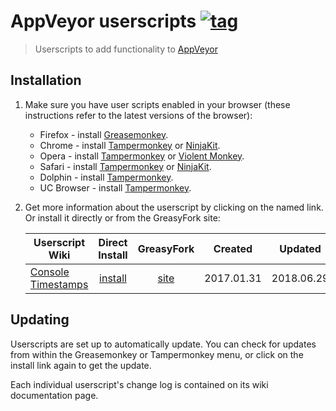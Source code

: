 # AppVeyor userscripts [![tag](https://img.shields.io/github/tag/tony19/appveyor-userscripts.svg)](https://github.com/tony19/appveyor-userscripts/tags)

> Userscripts to add functionality to [AppVeyor](https://www.appveyor.com/)

## Installation

1. Make sure you have user scripts enabled in your browser (these instructions refer to the latest versions of the browser):

	* Firefox - install [Greasemonkey](https://addons.mozilla.org/en-US/firefox/addon/greasemonkey/).
	* Chrome - install [Tampermonkey](https://tampermonkey.net/?ext=dhdg&browser=chrome) or [NinjaKit](https://chrome.google.com/webstore/detail/gpbepnljaakggeobkclonlkhbdgccfek).
	* Opera - install [Tampermonkey](https://tampermonkey.net/?ext=dhdg&browser=opera) or [Violent Monkey](https://addons.opera.com/en/extensions/details/violent-monkey/).
	* Safari - install [Tampermonkey](https://tampermonkey.net/?ext=dhdg&browser=safari) or [NinjaKit](http://ss-o.net/safari/extension/NinjaKit.safariextz).
	* Dolphin - install [Tampermonkey](https://tampermonkey.net/?ext=dhdg&browser=dolphin).
	* UC Browser - install [Tampermonkey](https://tampermonkey.net/?ext=dhdg&browser=ucweb).

2. Get more information about the userscript by clicking on the named link. Or install it directly or from the GreasyFork site:

	| Userscript Wiki                        | Direct Install     | GreasyFork     | Created    | Updated    |
	|----------------------------------------|:------------------:|:--------------:|:----------:|:----------:|
	| [Console Timestamps][cts-wiki]         | [install][cts-raw] | [site][cts-gf] | 2017.01.31 | 2018.06.29 |


[cts-wiki]: https://github.com/tony19/appveyor-userscripts/wiki/Console-Timestamps
[cts-raw]: https://cdn.rawgit.com/tony19/appveyor-userscripts/0eda96e/appveyor-console-timestamp.user.js
[cts-gf]: https://greasyfork.org/en/scripts/26995-appveyor-console-timestamp

## Updating

Userscripts are set up to automatically update. You can check for updates from within the Greasemonkey or Tampermonkey menu, or click on the install link again to get the update.

Each individual userscript's change log is contained on its wiki documentation page.
